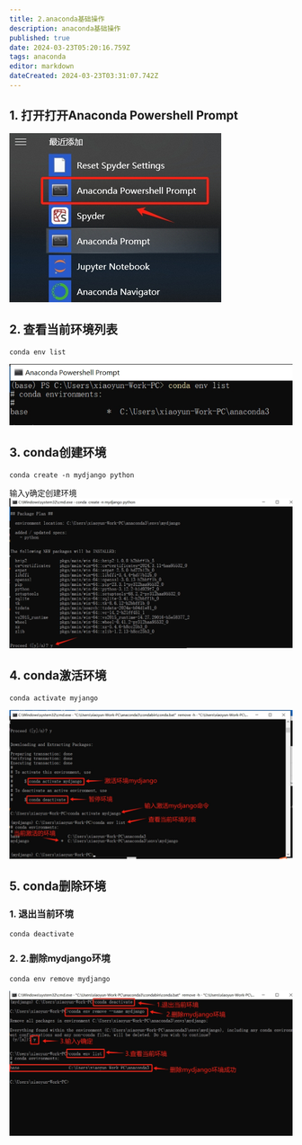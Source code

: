 ```yaml
---
title: 2.anaconda基础操作
description: anaconda基础操作
published: true
date: 2024-03-23T05:20:16.759Z
tags: anaconda
editor: markdown
dateCreated: 2024-03-23T03:31:07.742Z
---
```


## 1. 打开打开Anaconda Powershell Prompt
![打开anacondapowershellprompt.png](/wiki/python/anaconda/conda基础操作/打开anacondapowershellprompt.png)

## 2. 查看当前环境列表
```
conda env list
```
![查看当前环境列表.png](/wiki/python/anaconda/conda基础操作/查看当前环境列表.png)

## 3. conda创建环境
```
conda create -n mydjango python
```
输入y确定创建环境
![conda创建环境.png](/wiki/python/anaconda/conda基础操作/conda创建环境.png)

## 4. conda激活环境
```
conda activate myjango
```
![conda激活环境.png](/wiki/python/anaconda/conda基础操作/conda激活环境.png)

## 5. conda删除环境
### 1. 退出当前环境
```
conda deactivate
```
### 2. 2.删除mydjango环境
```
conda env remove mydjango
```
![conda删除环境.png](/wiki/python/anaconda/conda基础操作/conda删除环境.png)







